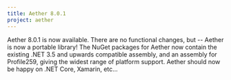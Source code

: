 ```yaml
---
title: Aether 8.0.1
project: aether
---
```


Aether 8.0.1 is now available. There are no functional changes, but -- Aether is now a portable library! The NuGet packages for Aether now contain the existing .NET 3.5 and upwards compatible assembly, and an assembly for Profile259, giving the widest range of platform support. Aether should now be happy on .NET Core, Xamarin, etc...
